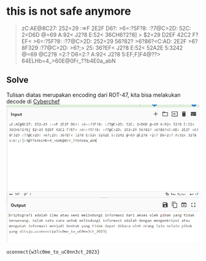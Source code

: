 # this is not safe anymore

> zC:AE@8C27: 252=29 :=>F 2E2F D6?: >6=:?5F?8: :?7@C>2D: 52C: 2<D6D @=69 A:92< J2?8 E:52< 36CH6?2?8] > $2=29 D2EF 42C2 F?EF< >6=:?5F?8: :?7@C>2D: 252=29 56?82? >6?86?<C:AD: 2E2F >6?8F329 :?7@C>2D: >6?;> 25: 36?EF< J2?8 E:52< 52A2E 5:3242 @=69 @C2?8 =2:? D6=2:? A:92< J2?8 5:EF;F]F4@??> 64ELHb=4_>60E@0Fr_??b4E0a_abN

## Solve

Tulisan diatas merupakan encoding dari ROT-47, kita bisa melakukan decode di [Cyberchef](https://gchq.github.io/CyberChef/)
![solved](images/solve.png)

```
uconnect{w3lc0me_to_uC0nn3ct_2023}
```